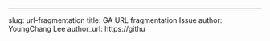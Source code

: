 ---
slug: url-fragmentation
title: GA URL fragmentation Issue
author: YoungChang Lee
author_url: https://githu